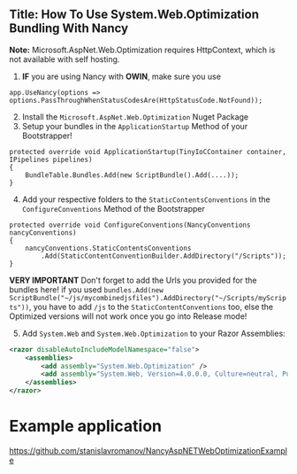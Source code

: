 Title: How To Use System.Web.Optimization Bundling With Nancy
---
**Note:** Microsoft.AspNet.Web.Optimization requires HttpContext, which is not available with self hosting.
 
1. **IF** you are using Nancy with **OWIN**, make sure you use
```
app.UseNancy(options => options.PassThroughWhenStatusCodesAre(HttpStatusCode.NotFound));
```
2. Install the `Microsoft.AspNet.Web.Optimization` Nuget Package
3. Setup your bundles in the `ApplicationStartup` Method of your Bootstrapper!
```
protected override void ApplicationStartup(TinyIoCContainer container, IPipelines pipelines) 
{
    BundleTable.Bundles.Add(new ScriptBundle().Add(....));
}
```
4. Add your respective folders to the `StaticContentsConventions` in the `ConfigureConventions` Method of the Bootstrapper
```
protected override void ConfigureConventions(NancyConventions nancyConventions)
{
    nancyConventions.StaticContentsConventions
        .Add(StaticContentConventionBuilder.AddDirectory("/Scripts"));
}
```
**VERY IMPORTANT**
Don't forget to add the Urls you provided for the bundles here!
if you used `bundles.Add(new ScriptBundle("~/js/mycombinedjsfiles").AddDirectory("~/Scripts/myScripts"))`, you have to add `/js` to the  `StaticContentConventions`
too, else the Optimized versions will not work once you go into Release mode!

5. Add `System.Web` and `System.Web.Optimization` to your Razor Assemblies:
```xml
<razor disableAutoIncludeModelNamespace="false">
    <assemblies>
        <add assembly="System.Web.Optimization" />
        <add assembly="System.Web, Version=4.0.0.0, Culture=neutral, PublicKeyToken=b03f5f7f11d50a3a" />
    </assemblies>
</razor>
```

# Example application

https://github.com/stanislavromanov/NancyAspNETWebOptimizationExample